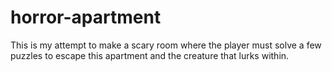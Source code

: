 # horror-apartment
This is my attempt to make a scary room where the player must solve a few puzzles to escape this apartment and the creature that lurks within.
